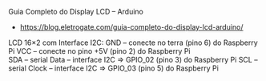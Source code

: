 

Guia Completo do Display LCD – Arduino
- https://blog.eletrogate.com/guia-completo-do-display-lcd-arduino/

LCD 16×2 com Interface I2C:
GND – conecte no terra (pino 6) do Raspberry Pi 
VCC – conecte no pino +5V (pino 2) do Raspberry Pi  
SDA – serial Data – interface I2C => GPIO_02 (pino 3) do Raspberry Pi 
SCL – serial Clock – interface I2C => GPIO_03 (pino 5) do Raspberry Pi 

